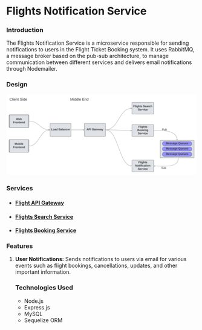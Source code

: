 # Flights Notification Service

<h3>Introduction</h3>
<p>
    The Flights Notification Service is a microservice responsible for sending notifications to users in the Flight Ticket Booking system. It uses RabbitMQ, a message broker based on the pub-sub architecture, to manage communication between different services and delivers email notifications through Nodemailer.
</p>


<h3>Design</h3>
<img src="/src/design.png" alt="project design"/>

<h3>Services</h3>
<ul>
<li>
<h4>
<a href="https://github.com/SanyamGoyal401/Flights-API-Gateway" target="_blank">Flight API Gateway</a></h4>
</li>
<li>
<h4>
<a href="https://github.com/SanyamGoyal401/Flights-Service" target="_blank">Flights Search Service</a></h4>
</li>
<li>
<h4>
<a href="https://github.com/SanyamGoyal401/Flights-Booking-Service" target="_blank">Flights Booking Service</a></h4>
</li>
</ul>

<h3>Features</h3>
<p>
<ol>
<li><p><b>User Notifications:</b> Sends notifications to users via email for various events such as flight bookings, cancellations, updates, and other important information.</p></li>
</p>

<h3>Technologies Used</h3>
<ul>
<li>Node.js</li>
<li>Express.js</li>
<li>MySQL</li>
<li>Sequelize ORM</li>
</ul>

